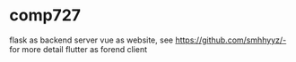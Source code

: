 # comp727
flask as backend server
vue as website, see https://github.com/smhhyyz/- for more detail
flutter as forend client
